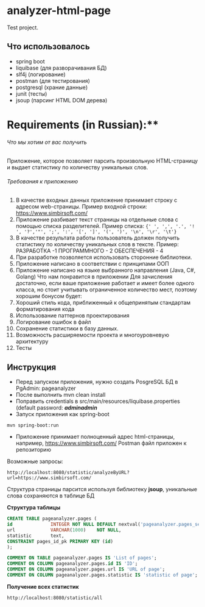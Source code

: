 # analyzer-html-page
Test project. 

## Что использовалось 
- spring boot
- liquibase (для разворачивания БД)
- slf4j (логирование)
- postman (для тестирования)
- postgresql (храние данные)
- junit (тесты)
- jsoup (парсинг HTML DOM дерева)


# Requirements (in Russian):**

###### Что мы хотим от вас получить

Приложение, которое позволяет парсить произвольную HTML-страницу и выдает статистику по количеству уникальных слов.

###### Требования к приложению
1. В качестве входных данных приложение принимает строку с адресом
   web-страницы. Пример входной строки: https://www.simbirsoft.com/
2. Приложение разбивает текст страницы на отдельные слова с помощью
   списка разделителей.
   Пример списка:
   `{' ', ',', '.', '! ', '?','"', ';', ':', '[', ']', '(', ')', '\n', '\r', '\t'}`
3. В качестве результата работы пользователь должен получить статистику по
   количеству уникальных слов в тексте.
   Пример:
   РАЗРАБОТКА -1
   ПРОГРАММНОГО - 2
   ОБЕСПЕЧЕНИЯ - 4
4. При разработке позволяется использовать сторонние библиотеки.
5. Приложение написано в соответствии с принципами ООП
6. Приложение написано на языке выбранного направления (Java, C#, Golang)
   Что нам понравится в приложении
   Для зачисления достаточно, если ваше приложение работает и
   имеет более одного класса, но стоит учитывать ограниченное количество мест, поэтому хорошим бонусом будет:
1. Хороший стиль кода, приближенный к общепринятым стандартам
   форматирования кода
2. Использование паттернов проектирования
3. Логирование ошибок в файл
4. Сохранение статистики в базу данных.
5. Возможность расширяемости проекта и многоуровневую архитектуру
6. Тесты


## Инструкция 

- Перед запуском приложения, нужно создать PosgreSQL БД в PgAdmin: pageanalyzer
- После выполнить mvn clean install
- Поправить credentials в src/main/resources/liquibase.properties (default password: **_adminadmin_**
- Запуск приложения как spring-boot 
```
mvn spring-boot:run
```


- Приложение принимает полноценный адрес html-страницы, например, https://www.simbirsoft.com/
Postman файл приложен к репозиторию

Возможные запросы:
```
http://localhost:8080/statistic/analyzeByURL?url=https://www.simbirsoft.com/
```

Структура страницы парсится используя библиотеку **jsoup**, уникальные слова сохраняются в таблице БД

**Структура таблицы**

```sql
CREATE TABLE pageanalyzer.pages (
id              INTEGER NOT NULL DEFAULT nextval('pageanalyzer.pages_seq'),
url             VARCHAR(1000)    NOT NULL,
statistic       text,
CONSTRAINT pages_id_pk PRIMARY KEY (id)
);

COMMENT ON TABLE pageanalyzer.pages IS 'List of pages';
COMMENT ON COLUMN pageanalyzer.pages.id IS 'ID';
COMMENT ON COLUMN pageanalyzer.pages.url IS 'URL of page';
COMMENT ON COLUMN pageanalyzer.pages.statistic IS 'statistic of page';
```

**Получение всех статистик**
```
http://localhost:8080/statistic/all
```
